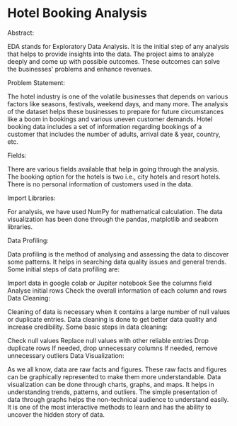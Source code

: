 
# Hotel Booking Analysis

Abstract:

EDA stands for Exploratory Data Analysis. It is the initial step of any analysis that helps to provide insights into the data. The project aims to analyze deeply and come up with possible outcomes. These outcomes can solve the businesses' problems and enhance revenues.

Problem Statement:

The hotel industry is one of the volatile businesses that depends on various factors like seasons, festivals, weekend days, and many more. The analysis of the dataset helps these businesses to prepare for future circumstances like a boom in bookings and various uneven customer demands. Hotel booking data includes a set of information regarding bookings of a customer that includes the number of adults, arrival date & year, country, etc.

Fields:

There are various fields available that help in going through the analysis. The booking option for the hotels is two i.e., city hotels and resort hotels. There is no personal information of customers used in the data.

Import Libraries:

For analysis, we have used NumPy for mathematical calculation. The data visualization has been done through the pandas, matplotlib and seaborn libraries.

Data Profiling:

Data profiling is the method of analysing and assessing the data to discover some patterns. It helps in searching data quality issues and general trends. Some initial steps of data profiling are:

Import data in google colab or Jupiter notebook
See the columns field
Analyse initial rows
Check the overall information of each column and rows
Data Cleaning:

Cleaning of data is necessary when it contains a large number of null values or duplicate entries. Data cleaning is done to get better data quality and increase credibility. Some basic steps in data cleaning:

Check null values
Replace null values with other reliable entries
Drop duplicate rows
If needed, drop unnecessary columns
If needed, remove unnecessary outliers
Data Visualization:

As we all know, data are raw facts and figures. These raw facts and figures can be graphically represented to make them more understandable. Data visualization can be done through charts, graphs, and maps. It helps in understanding trends, patterns, and outliers. The simple presentation of data through graphs helps the non-technical audience to understand easily. It is one of the most interactive methods to learn and has the ability to uncover the hidden story of data.
